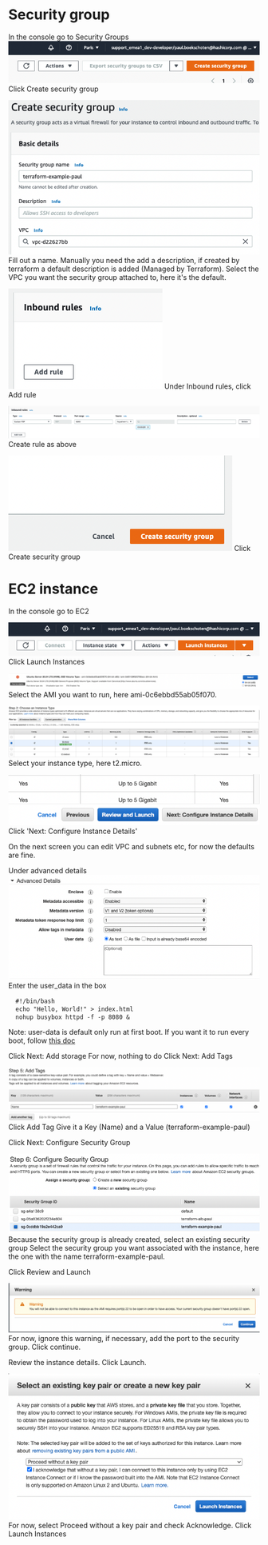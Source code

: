 # Security group
In the console go to Security Groups
![](media/2022-03-24-13-47-24.png)
Click Create security group

![](media/2022-03-24-13-49-37.png)
Fill out a name.
Manually you need the add a description, if created by terraform a default description is added (Managed by Terraform).
Select the VPC you want the security group attached to, here it's the default.

![](media/2022-03-24-13-50-47.png)
Under Inbound rules, click Add rule

![](media/2022-03-24-13-52-27.png)
Create rule as above

![](media/2022-03-24-13-53-11.png)
Click Create security group

# EC2 instance
In the console go to EC2

![](media/2022-03-24-13-35-38.png)
Click Launch Instances

![](media/2022-03-24-13-37-18.png)
Select the AMI you want to run, here ami-0c6ebbd55ab05f070.

![](media/2022-03-24-13-38-24.png)
Select your instance type, here t2.micro.

![](media/2022-03-24-13-40-09.png)
Click 'Next: Configure Instance Details'

On the next screen you can edit VPC and subnets etc, for now the defaults are fine.

Under advanced details
![](media/2022-03-24-13-43-51.png)
Enter the user_data in the box
```
  #!/bin/bash
  echo "Hello, World!" > index.html
  nohup busybox httpd -f -p 8080 &
```
Note: user-data is default only run at first boot.
If you want it to run every boot, follow [this doc](https://aws.amazon.com/premiumsupport/knowledge-center/execute-user-data-ec2/)

Click Next: Add storage
For now, nothing to do
Click Next: Add Tags

![](media/2022-03-24-14-01-07.png)
Click Add Tag
Give it a Key (Name) and a Value (terraform-example-paul)

Click Next: Configure Security Group

![](media/2022-03-24-14-03-16.png)
Because the security group is already created, select an existing security group
Select the security group you want associated with the instance, here the one with the name terraform-example-paul.


Click Review and Launch

![](media/2022-03-24-14-05-46.png)
For now, ignore this warning, if necessary, add the port to the security group.
Click continue.

Review the instance details.
Click Launch.

![](media/2022-03-24-14-13-03.png)
For now, select Proceed without a key pair and check Acknowledge.
Click Launch Instances
